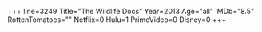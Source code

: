 +++
line=3249
Title="The Wildlife Docs"
Year=2013
Age="all"
IMDb="8.5"
RottenTomatoes=""
Netflix=0
Hulu=1
PrimeVideo=0
Disney=0
+++

